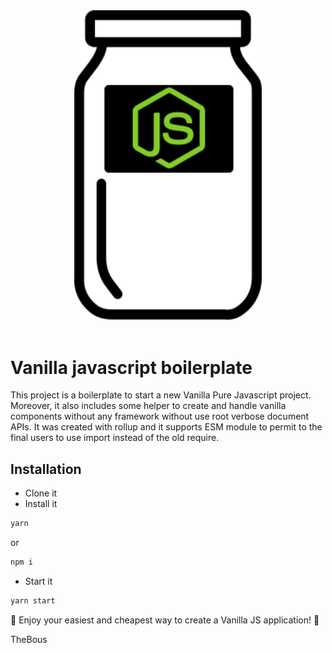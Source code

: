 <div align="center">
  <a href="https://github.com/TheBous">
    <img src="/images/javascript-jar.svg" alt="logo" width="300"/>
  </a>
  <br>
  <br>
</div>

# Vanilla javascript boilerplate

This project is a boilerplate to start a new Vanilla Pure Javascript project. Moreover, it also includes some helper to create and handle vanilla components without any framework without use root verbose document APIs.
It was created with rollup and it supports ESM module to permit to the final users to use import instead of the old require.

## Installation

- Clone it
- Install it

```bash
yarn
```

or

```bash
npm i
```

- Start it

```bash
yarn start
```

🎉 Enjoy your easiest and cheapest way to create a Vanilla JS application! 🎉

TheBous
